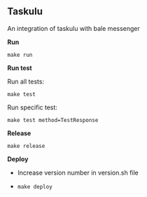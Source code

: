 ## Taskulu
An integration of taskulu with bale messenger


**Run**

`make run`

**Run test**

Run all tests:

`make test`

Run specific test:

`make test method=TestResponse`


**Release**

`make release`

**Deploy**

- Increase version number in version.sh file

- `make deploy`
